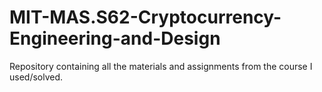 # MIT-MAS.S62-Cryptocurrency-Engineering-and-Design
Repository containing all the materials and assignments from the course I used/solved.
